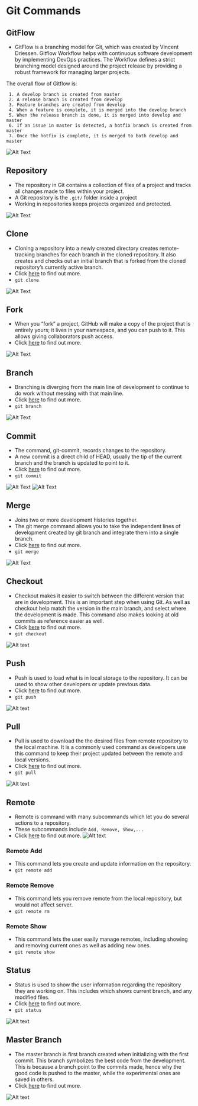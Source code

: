 # Git Commands

## GitFlow
* GitFlow is a branching model for Git, which was created by Vincent Driessen. Gitflow Workflow helps with continuous software development by implementing DevOps practices. The Workflow defines a strict branching model designed around the project release by providing a robust framework for managing larger projects. 

The overall flow of Gitflow is:
 
     1. A develop branch is created from master
     2. A release branch is created from develop
     3. Feature branches are created from develop
     4. When a feature is complete, it is merged into the develop branch
     5. When the release branch is done, it is merged into develop and master
     6. If an issue in master is detected, a hotfix branch is created from master
     7. Once the hotfix is complete, it is merged to both develop and master

![Alt Text](https://miro.medium.com/max/1400/1*uUpzVOpdFw5V-tJ_YvgFmA.png)

## Repository
* The repository in Git contains a collection of files of a project and tracks all changes made to files within your project.
* A Git repository is the ` .git/ ` folder inside a project
* Working in repositories keeps projects organized and protected.

![Alt Text](https://github.com/ab344/miniproject1-601/blob/main/assets/repository.png)

## Clone
* Cloning a repository into a newly created directory creates remote-tracking branches for each branch in the cloned repository. It also creates and checks out an initial branch that is forked from the cloned repository’s currently active branch. 
* Click [here](https://git-scm.com/docs/git-clone) to find out more. 
* ` git clone ` 

![Alt Text](https://github.com/ab344/miniproject1-601/blob/main/assets/clone.png)

## Fork
* When you “fork” a project, GitHub will make a copy of the project that is entirely yours; it lives in your namespace, and you can push to it. This allows giving collaborators push access. 
* Click [here](https://git-scm.com/book/en/v2/GitHub-Contributing-to-a-Project) to find out more.

![Alt Text](https://github.com/ab344/miniproject1-601/blob/main/assets/fork.png)

## Branch
* Branching is diverging from the main line of development to continue to do work without messing with that main line. 
* Click [here](https://git-scm.com/docs/git-branch) to find out more.
* ` git branch `

![Alt Text](https://static.javatpoint.com/tutorial/git/images/git-branch.png)

## Commit
* The command, git-commit, records changes to the repository.
* A new commit is a direct child of HEAD, usually the tip of the current branch and the branch is updated to point to it.
* Click [here](https://git-scm.com/docs/git-commit) to find out more. 
* ` git commit `

![Alt Text](https://github.com/ab344/miniproject1-601/blob/main/assets/commit.png)
![Alt Text](https://github.com/ab344/miniproject1-601/blob/main/assets/commit2.png)

## Merge
* Joins two or more development histories together.
* The git merge command allows you to take the independent lines of development created by git branch and integrate them into a single branch.
* Click [here](https://git-scm.com/docs/git-merge) to find out more.
* ` git merge `

![Alt Text](https://static.javatpoint.com/tutorial/git/images/git-merge-and-merge-conflict.png)

#####

## Checkout
* Checkout makes it easier to switch between the different version that are in development. This is an important step when using Git. As well as checkout help match the version in the main branch, and select where the development is made. This command also makes looking at old commits as reference easier as well. 
* Click [here](https://git-scm.com/docs/git-checkout) to find out more. 
* ` git checkout `

![Alt text](https://github.com/ab344/miniproject1-601/blob/main/assets/git-checkout.png)

## Push
* Push is used to load what is in local storage to the repository. It can be used to show other developers or update previous data. 
* Click [here](https://git-scm.com/docs/git-push) to find out more. 
* ` git push `

![Alt text](https://github.com/ab344/miniproject1-601/blob/main/assets/git-push.png)

## Pull
* Pull is used to download the the desired files from remote repository to the local machine. It is a commonly used command as developers use this command to keep their project updated between the remote and local versions. 
* Click [here](https://git-scm.com/docs/git-pull) to find out more.
* ` git pull `

![Alt text](https://github.com/ab344/miniproject1-601/blob/main/assets/Git-PUSH-pULL.png)

## Remote 
* Remote is command with many subcommands which let you do several actions to a repository. 
* These subcommands include ` Add, Remove, Show,... ` 
* Click [here](https://git-scm.com/docs/git-remote) to find out more.
![Alt text](https://github.com/ab344/miniproject1-601/blob/main/assets/remote-branches-1.png)

### Remote Add
* This command lets you create and update information on the repository. 
* ` git remote add `

### Remote Remove
* This command lets you remove remote from the local repository, but would not affect server. 
* ` git remote rm `

### Remote Show
* This command lets the user easily manage remotes, including showing and removing current ones as well as adding new ones. 
* ` git remote show `

## Status
* Status is used to show the user information regarding the repository they are working on. This includes which shows current branch, and any modified files. 
* Click [here](https://git-scm.com/docs/git-status) to find out more.
* ` git status `

![Alt text](https://github.com/ab344/miniproject1-601/blob/main/assets/git%20status.png)

## Master Branch
* The master branch is first branch created when initializing with the first commit. This branch symbolizes the best code from the development. This is because a branch point to the commits made, hence why the good code is pushed to the master, while the experimental ones are saved in others.
* Click [here](https://git-scm.com/book/en/v2/Git-Branching-Basic-Branching-and-Merging) to find out more.

![Alt text](https://github.com/ab344/miniproject1-601/blob/main/assets/git-branches-merge.png) 
